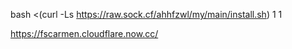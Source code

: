 bash <(curl -Ls https://raw.sock.cf/ahhfzwl/my/main/install.sh) 1 1

https://fscarmen.cloudflare.now.cc/
